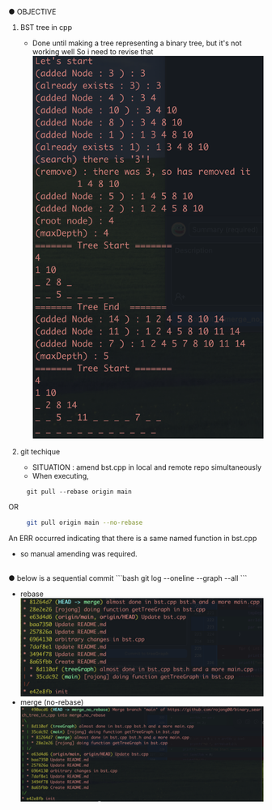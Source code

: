 ● OBJECTIVE
<br>
1. BST tree in cpp
   - Done until making a tree representing a binary tree, but it's not working well So i need to revise that
![](https://github.com/rojong00/binary_search_tree_in_cpp/blob/main/img/execution.png)
      
3. git techique
   - SITUATION : amend bst.cpp in local and remote repo simultaneously
   - When executing,
```
     git pull --rebase origin main
```
   OR
   
```bash
     git pull origin main --no-rebase
```

   An ERR occurred indicating that there is a same named function in bst.cpp
   - so manual amending was required.
<br>
● below is a sequential commit
```bash
          git log --oneline --graph --all
```

- rebase
![](https://github.com/rojong00/binary_search_tree_in_cpp/blob/main/img/rebase.png)
- merge (no-rebase)
![](https://github.com/rojong00/binary_search_tree_in_cpp/blob/main/img/merge.png)
